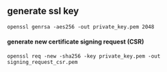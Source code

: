 ## generate ssl key

```shell
openssl genrsa -aes256 -out private_key.pem 2048
```

#### generate new certificate signing request (CSR)

```shell
openssl req -new -sha256 -key private_key.pem -out signing_request_csr.pem
```



